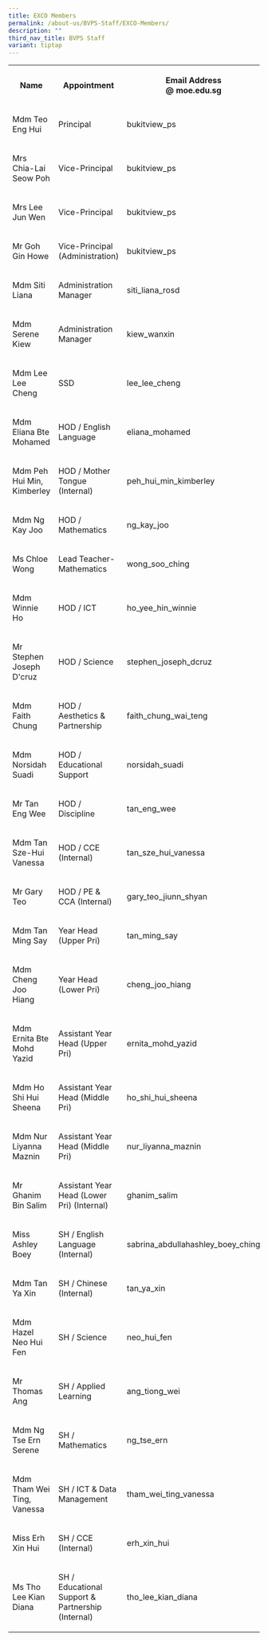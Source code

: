```yaml
---
title: EXCO Members
permalink: /about-us/BVPS-Staff/EXCO-Members/
description: ""
third_nav_title: BVPS Staff
variant: tiptap
---
```

<table style="minWidth: 75px">
<colgroup>
<col>
<col>
<col>
</colgroup>
<tbody>
<tr>
<th rowspan="1" colspan="1">
<p>Name</p>
</th>
<th rowspan="1" colspan="1">
<p>Appointment</p>
</th>
<th rowspan="1" colspan="1">
<p>Email Address
<br>@ moe.edu.sg</p>
</th>
</tr>
<tr>
<td rowspan="1" colspan="1">
<p>Mdm Teo Eng Hui
<br>
</p>
</td>
<td rowspan="1" colspan="1">
<p>Principal</p>
</td>
<td rowspan="1" colspan="1">
<p>bukitview_ps</p>
</td>
</tr>
<tr>
<td rowspan="1" colspan="1">
<p>Mrs Chia-Lai Seow Poh</p>
</td>
<td rowspan="1" colspan="1">
<p>Vice-Principal</p>
</td>
<td rowspan="1" colspan="1">
<p>bukitview_ps</p>
</td>
</tr>
<tr>
<td rowspan="1" colspan="1">
<p>Mrs Lee Jun Wen</p>
</td>
<td rowspan="1" colspan="1">
<p>Vice-Principal</p>
</td>
<td rowspan="1" colspan="1">
<p>bukitview_ps</p>
</td>
</tr>
<tr>
<td rowspan="1" colspan="1">
<p>Mr Goh Gin Howe</p>
</td>
<td rowspan="1" colspan="1">
<p>Vice-Principal (Administration)</p>
</td>
<td rowspan="1" colspan="1">
<p>bukitview_ps</p>
</td>
</tr>
<tr>
<td rowspan="1" colspan="1">
<p>Mdm Siti Liana</p>
</td>
<td rowspan="1" colspan="1">
<p>Administration Manager</p>
</td>
<td rowspan="1" colspan="1">
<p>siti_liana_rosd
<br>
</p>
</td>
</tr>
<tr>
<td rowspan="1" colspan="1">
<p>Mdm Serene Kiew</p>
</td>
<td rowspan="1" colspan="1">
<p>Administration Manager</p>
</td>
<td rowspan="1" colspan="1">
<p>kiew_wanxin</p>
</td>
</tr>
<tr>
<td rowspan="1" colspan="1">
<p>Mdm Lee Lee Cheng</p>
</td>
<td rowspan="1" colspan="1">
<p>SSD</p>
</td>
<td rowspan="1" colspan="1">
<p>lee_lee_cheng</p>
</td>
</tr>
<tr>
<td rowspan="1" colspan="1">
<p>Mdm Eliana Bte Mohamed</p>
</td>
<td rowspan="1" colspan="1">
<p>HOD / English Language</p>
</td>
<td rowspan="1" colspan="1">
<p>eliana_mohamed</p>
</td>
</tr>
<tr>
<td rowspan="1" colspan="1">
<p>Mdm Peh Hui Min, Kimberley</p>
</td>
<td rowspan="1" colspan="1">
<p>HOD / Mother Tongue (Internal)</p>
</td>
<td rowspan="1" colspan="1">
<p>peh_hui_min_kimberley</p>
</td>
</tr>
<tr>
<td rowspan="1" colspan="1">
<p>Mdm Ng Kay Joo</p>
</td>
<td rowspan="1" colspan="1">
<p>HOD / Mathematics</p>
</td>
<td rowspan="1" colspan="1">
<p>ng_kay_joo</p>
</td>
</tr>
<tr>
<td rowspan="1" colspan="1">
<p>Ms Chloe Wong</p>
</td>
<td rowspan="1" colspan="1">
<p>Lead Teacher- Mathematics</p>
</td>
<td rowspan="1" colspan="1">
<p>wong_soo_ching</p>
</td>
</tr>
<tr>
<td rowspan="1" colspan="1">
<p>Mdm Winnie Ho
<br>
</p>
</td>
<td rowspan="1" colspan="1">
<p>HOD / ICT</p>
</td>
<td rowspan="1" colspan="1">
<p>ho_yee_hin_winnie</p>
</td>
</tr>
<tr>
<td rowspan="1" colspan="1">
<p>Mr Stephen Joseph D'cruz</p>
</td>
<td rowspan="1" colspan="1">
<p>HOD / Science</p>
</td>
<td rowspan="1" colspan="1">
<p>stephen_joseph_dcruz
<br>
</p>
</td>
</tr>
<tr>
<td rowspan="1" colspan="1">
<p>Mdm Faith Chung</p>
</td>
<td rowspan="1" colspan="1">
<p>HOD / Aesthetics &amp; Partnership</p>
</td>
<td rowspan="1" colspan="1">
<p>faith_chung_wai_teng</p>
</td>
</tr>
<tr>
<td rowspan="1" colspan="1">
<p>Mdm Norsidah Suadi
<br>
</p>
</td>
<td rowspan="1" colspan="1">
<p>HOD / Educational Support</p>
</td>
<td rowspan="1" colspan="1">
<p>norsidah_suadi
<br>
</p>
</td>
</tr>
<tr>
<td rowspan="1" colspan="1">
<p>Mr Tan Eng Wee</p>
</td>
<td rowspan="1" colspan="1">
<p>HOD / Discipline</p>
</td>
<td rowspan="1" colspan="1">
<p>tan_eng_wee</p>
</td>
</tr>
<tr>
<td rowspan="1" colspan="1">
<p>Mdm Tan Sze-Hui Vanessa</p>
</td>
<td rowspan="1" colspan="1">
<p>HOD / CCE (Internal)</p>
</td>
<td rowspan="1" colspan="1">
<p>tan_sze_hui_vanessa</p>
</td>
</tr>
<tr>
<td rowspan="1" colspan="1">
<p>Mr Gary Teo</p>
</td>
<td rowspan="1" colspan="1">
<p>HOD / PE &amp; CCA (Internal)</p>
</td>
<td rowspan="1" colspan="1">
<p>gary_teo_jiunn_shyan</p>
</td>
</tr>
<tr>
<td rowspan="1" colspan="1">
<p>Mdm Tan Ming Say</p>
</td>
<td rowspan="1" colspan="1">
<p>Year Head (Upper Pri)
<br>
</p>
</td>
<td rowspan="1" colspan="1">
<p>tan_ming_say</p>
</td>
</tr>
<tr>
<td rowspan="1" colspan="1">
<p>Mdm Cheng Joo Hiang</p>
</td>
<td rowspan="1" colspan="1">
<p>Year Head (Lower Pri)</p>
</td>
<td rowspan="1" colspan="1">
<p>cheng_joo_hiang</p>
</td>
</tr>
<tr>
<td rowspan="1" colspan="1">
<p>Mdm Ernita Bte Mohd Yazid</p>
</td>
<td rowspan="1" colspan="1">
<p>Assistant Year Head (Upper Pri)</p>
</td>
<td rowspan="1" colspan="1">
<p>ernita_mohd_yazid</p>
</td>
</tr>
<tr>
<td rowspan="1" colspan="1">
<p>Mdm Ho Shi Hui Sheena</p>
</td>
<td rowspan="1" colspan="1">
<p>Assistant Year Head (Middle Pri)</p>
</td>
<td rowspan="1" colspan="1">
<p>ho_shi_hui_sheena</p>
</td>
</tr>
<tr>
<td rowspan="1" colspan="1">
<p>Mdm Nur Liyanna Maznin</p>
</td>
<td rowspan="1" colspan="1">
<p>Assistant Year Head (Middle Pri)</p>
</td>
<td rowspan="1" colspan="1">
<p>nur_liyanna_maznin</p>
</td>
</tr>
<tr>
<td rowspan="1" colspan="1">
<p>Mr Ghanim Bin Salim</p>
</td>
<td rowspan="1" colspan="1">
<p>Assistant Year Head (Lower Pri) (Internal)</p>
</td>
<td rowspan="1" colspan="1">
<p>ghanim_salim</p>
</td>
</tr>
<tr>
<td rowspan="1" colspan="1">
<p>Miss Ashley Boey</p>
</td>
<td rowspan="1" colspan="1">
<p>SH / English Language (Internal)</p>
</td>
<td rowspan="1" colspan="1">
<p>sabrina_abdullahashley_boey_ching</p>
</td>
</tr>
<tr>
<td rowspan="1" colspan="1">
<p>Mdm Tan Ya Xin</p>
</td>
<td rowspan="1" colspan="1">
<p>SH / Chinese (Internal)</p>
</td>
<td rowspan="1" colspan="1">
<p>tan_ya_xin</p>
</td>
</tr>
<tr>
<td rowspan="1" colspan="1">
<p>Mdm Hazel Neo Hui Fen</p>
</td>
<td rowspan="1" colspan="1">
<p>SH / Science</p>
</td>
<td rowspan="1" colspan="1">
<p>neo_hui_fen</p>
</td>
</tr>
<tr>
<td rowspan="1" colspan="1">
<p>Mr Thomas Ang</p>
</td>
<td rowspan="1" colspan="1">
<p>SH / Applied Learning</p>
</td>
<td rowspan="1" colspan="1">
<p>ang_tiong_wei</p>
</td>
</tr>
<tr>
<td rowspan="1" colspan="1">
<p>Mdm Ng Tse Ern Serene</p>
</td>
<td rowspan="1" colspan="1">
<p>SH / Mathematics</p>
</td>
<td rowspan="1" colspan="1">
<p>ng_tse_ern</p>
</td>
</tr>
<tr>
<td rowspan="1" colspan="1">
<p>Mdm Tham Wei Ting, Vanessa</p>
</td>
<td rowspan="1" colspan="1">
<p>SH / ICT &amp; Data Management</p>
</td>
<td rowspan="1" colspan="1">
<p>tham_wei_ting_vanessa</p>
</td>
</tr>
<tr>
<td rowspan="1" colspan="1">
<p>Miss Erh Xin Hui</p>
</td>
<td rowspan="1" colspan="1">
<p>SH / CCE (Internal)</p>
</td>
<td rowspan="1" colspan="1">
<p>erh_xin_hui</p>
</td>
</tr>
<tr>
<td rowspan="1" colspan="1">
<p>Ms Tho Lee Kian Diana</p>
</td>
<td rowspan="1" colspan="1">
<p>SH / Educational Support &amp; Partnership (Internal)</p>
</td>
<td rowspan="1" colspan="1">
<p>tho_lee_kian_diana</p>
</td>
</tr>
</tbody>
</table>
<p></p>